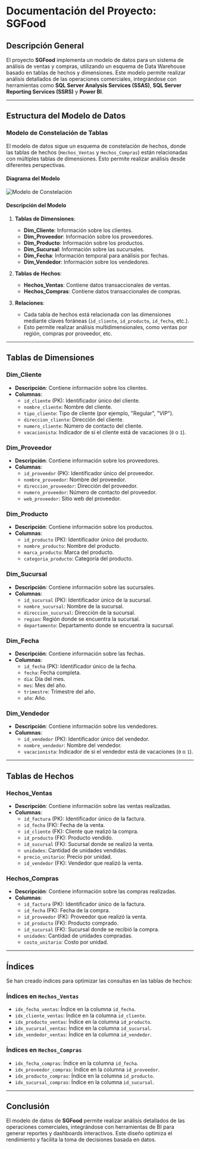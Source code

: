 # Documentación del Proyecto: SGFood

## Descripción General
El proyecto **SGFood** implementa un modelo de datos para un sistema de análisis de ventas y compras, utilizando un esquema de Data Warehouse basado en tablas de hechos y dimensiones. Este modelo permite realizar análisis detallados de las operaciones comerciales, integrándose con herramientas como **SQL Server Analysis Services (SSAS)**, **SQL Server Reporting Services (SSRS)** y **Power BI**.

---

## Estructura del Modelo de Datos

### Modelo de Constelación de Tablas
El modelo de datos sigue un esquema de constelación de hechos, donde las tablas de hechos (`Hechos_Ventas` y `Hechos_Compras`) están relacionadas con múltiples tablas de dimensiones. Esto permite realizar análisis desde diferentes perspectivas.

#### **Diagrama del Modelo**
![Modelo de Constelación](Documentacion/img/constelacion.png)

#### **Descripción del Modelo**
1. **Tablas de Dimensiones**:
   - **Dim_Cliente**: Información sobre los clientes.
   - **Dim_Proveedor**: Información sobre los proveedores.
   - **Dim_Producto**: Información sobre los productos.
   - **Dim_Sucursal**: Información sobre las sucursales.
   - **Dim_Fecha**: Información temporal para análisis por fechas.
   - **Dim_Vendedor**: Información sobre los vendedores.

2. **Tablas de Hechos**:
   - **Hechos_Ventas**: Contiene datos transaccionales de ventas.
   - **Hechos_Compras**: Contiene datos transaccionales de compras.

3. **Relaciones**:
   - Cada tabla de hechos está relacionada con las dimensiones mediante claves foráneas (`id_cliente`, `id_producto`, `id_fecha`, etc.).
   - Esto permite realizar análisis multidimensionales, como ventas por región, compras por proveedor, etc.

---

## Tablas de Dimensiones

### **Dim_Cliente**
- **Descripción**: Contiene información sobre los clientes.
- **Columnas**:
  - `id_cliente` (PK): Identificador único del cliente.
  - `nombre_cliente`: Nombre del cliente.
  - `tipo_cliente`: Tipo de cliente (por ejemplo, "Regular", "VIP").
  - `direccion_cliente`: Dirección del cliente.
  - `numero_cliente`: Número de contacto del cliente.
  - `vacacionista`: Indicador de si el cliente está de vacaciones (`0` o `1`).

### **Dim_Proveedor**
- **Descripción**: Contiene información sobre los proveedores.
- **Columnas**:
  - `id_proveedor` (PK): Identificador único del proveedor.
  - `nombre_proveedor`: Nombre del proveedor.
  - `direccion_proveedor`: Dirección del proveedor.
  - `numero_proveedor`: Número de contacto del proveedor.
  - `web_proveedor`: Sitio web del proveedor.

### **Dim_Producto**
- **Descripción**: Contiene información sobre los productos.
- **Columnas**:
  - `id_producto` (PK): Identificador único del producto.
  - `nombre_producto`: Nombre del producto.
  - `marca_producto`: Marca del producto.
  - `categoria_producto`: Categoría del producto.

### **Dim_Sucursal**
- **Descripción**: Contiene información sobre las sucursales.
- **Columnas**:
  - `id_sucursal` (PK): Identificador único de la sucursal.
  - `nombre_sucursal`: Nombre de la sucursal.
  - `direccion_sucursal`: Dirección de la sucursal.
  - `region`: Región donde se encuentra la sucursal.
  - `departamento`: Departamento donde se encuentra la sucursal.

### **Dim_Fecha**
- **Descripción**: Contiene información sobre las fechas.
- **Columnas**:
  - `id_fecha` (PK): Identificador único de la fecha.
  - `fecha`: Fecha completa.
  - `dia`: Día del mes.
  - `mes`: Mes del año.
  - `trimestre`: Trimestre del año.
  - `año`: Año.

### **Dim_Vendedor**
- **Descripción**: Contiene información sobre los vendedores.
- **Columnas**:
  - `id_vendedor` (PK): Identificador único del vendedor.
  - `nombre_vendedor`: Nombre del vendedor.
  - `vacacionista`: Indicador de si el vendedor está de vacaciones (`0` o `1`).

---

## Tablas de Hechos

### **Hechos_Ventas**
- **Descripción**: Contiene información sobre las ventas realizadas.
- **Columnas**:
  - `id_factura` (PK): Identificador único de la factura.
  - `id_fecha` (FK): Fecha de la venta.
  - `id_cliente` (FK): Cliente que realizó la compra.
  - `id_producto` (FK): Producto vendido.
  - `id_sucursal` (FK): Sucursal donde se realizó la venta.
  - `unidades`: Cantidad de unidades vendidas.
  - `precio_unitario`: Precio por unidad.
  - `id_vendedor` (FK): Vendedor que realizó la venta.

### **Hechos_Compras**
- **Descripción**: Contiene información sobre las compras realizadas.
- **Columnas**:
  - `id_factura` (PK): Identificador único de la factura.
  - `id_fecha` (FK): Fecha de la compra.
  - `id_proveedor` (FK): Proveedor que realizó la venta.
  - `id_producto` (FK): Producto comprado.
  - `id_sucursal` (FK): Sucursal donde se recibió la compra.
  - `unidades`: Cantidad de unidades compradas.
  - `costo_unitario`: Costo por unidad.

---

## Índices
Se han creado índices para optimizar las consultas en las tablas de hechos:

### Índices en `Hechos_Ventas`
- `idx_fecha_ventas`: Índice en la columna `id_fecha`.
- `idx_cliente_ventas`: Índice en la columna `id_cliente`.
- `idx_producto_ventas`: Índice en la columna `id_producto`.
- `idx_sucursal_ventas`: Índice en la columna `id_sucursal`.
- `idx_vendedor_ventas`: Índice en la columna `id_vendedor`.

### Índices en `Hechos_Compras`
- `idx_fecha_compras`: Índice en la columna `id_fecha`.
- `idx_proveedor_compras`: Índice en la columna `id_proveedor`.
- `idx_producto_compras`: Índice en la columna `id_producto`.
- `idx_sucursal_compras`: Índice en la columna `id_sucursal`.

---

## Conclusión
El modelo de datos de **SGFood** permite realizar análisis detallados de las operaciones comerciales, integrándose con herramientas de BI para generar reportes y dashboards interactivos. Este diseño optimiza el rendimiento y facilita la toma de decisiones basada en datos.
